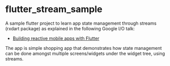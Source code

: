 # flutter_stream_sample

A sample flutter project to learn app state management through streams (rxdart package) as explained in the following Google I/O talk:

- [Building reactive mobile apps with Flutter](https://youtu.be/RS36gBEp8OI)

The app is simple shopping app that demonstrates how state management can be done amongst multiple screens/widgets under the widget tree, using streams.